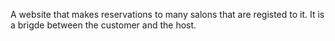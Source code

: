 A website that makes reservations to many salons that are registed to it. It is a brigde between the customer and the host.
